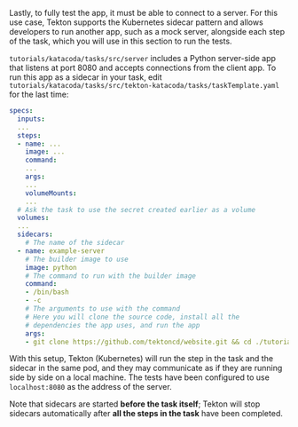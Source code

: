Lastly, to fully test the app, it must be able to connect to a server. For
this use case, Tekton supports the Kubernetes sidecar pattern and allows
developers to run another app, such as a mock server, alongside each step of
the task, which you will use in this section to run the tests.

`tutorials/katacoda/tasks/src/server` includes a Python server-side app that
listens at port 8080 and accepts connections from the client app. To run this
app as a sidecar in your task, edit `tutorials/katacoda/tasks/src/tekton-katacoda/tasks/taskTemplate.yaml`
for the last time:

```yaml
specs:
  inputs:
  ...
  steps:
  - name: ...
    image: ...
    command:
    ...
    args:
    ...
    volumeMounts:
    ...
  # Ask the task to use the secret created earlier as a volume
  volumes:
  ...
  sidecars:
    # The name of the sidecar
  - name: example-server
    # The builder image to use
    image: python
    # The command to run with the builder image
    command:
    - /bin/bash
    - -c
    # The arguments to use with the command
    # Here you will clone the source code, install all the 
    # dependencies the app uses, and run the app
    args:
    - git clone https://github.com/tektoncd/website.git && cd ./tutorials/katacoda/tasks/src/server && pip install -r requirements.txt && python main.py
```

With this setup, Tekton (Kubernetes) will run the step in the task and the
sidecar in the same pod, and they may communicate as if they are running side
by side on a local machine. The tests have been configured to use
`localhost:8080` as the address of the server.

Note that sidecars are started **before the task itself**; Tekton will stop
sidecars automatically after **all the steps in the task** have been completed.
